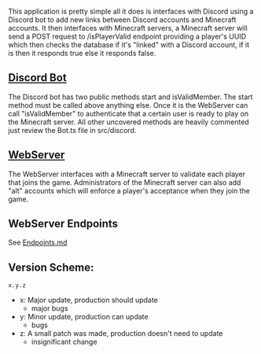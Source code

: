 This application is pretty simple all it does is interfaces with Discord
using a Discord bot to add new links between Discord accounts and Minecraft
accounts. It then interfaces with Minecraft servers, a Minecraft server will
send a POST request to /isPlayerValid endpoint providing a player's UUID
which then checks the database if it's "linked" with a Discord account, if
it is then it responds true else it responds false.

## [Discord Bot](./src/discord/Bot.ts)
The Discord bot has two public methods start and isValidMember. The start
method must be called above anything else. Once it is the WebServer can call 
"isValidMember" to authenticate that a certain user is ready to play on the
Minecraft server. All other uncovered methods are heavily commented just
review the Bot.ts file in src/discord.

## [WebServer](./src/webserver/WebServer.ts)
The WebServer interfaces with a Minecraft server to validate each player
that joins the game. Administrators of the Minecraft server can also add
"alt" accounts which will enforce a player's acceptance when they join the
game.

## WebServer Endpoints
See [Endpoints.md](./docs/Endpoints.md)

## Version Scheme:
`x.y.z`
 - x: Major update, production should update
   * major bugs
 - y: Minor update, production can update
   * bugs
 - z: A small patch was made, production doesn't need to update
   * insignificant change
